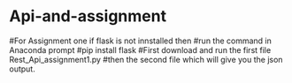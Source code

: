 # Api-and-assignment
#For Assignment one if flask is not innstalled then 
#run the command in Anaconda prompt 
#pip install flask
#First download and run the first file Rest_Api_assignment1.py
#then the second file which will give you the json output.

